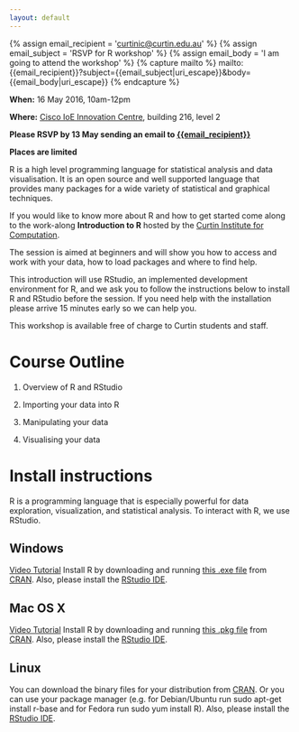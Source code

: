 ```yaml
---
layout: default
---
```

{% assign email_recipient = 'curtinic@curtin.edu.au' %}
{% assign email_subject = 'RSVP for R workshop' %}
{% assign email_body = 'I am going to attend the workshop' %}
{% capture mailto %}
mailto:{{email_recipient}}?subject={{email_subject|uri_escape}}&body={{email_body|uri_escape}}
{% endcapture %}

**When:** 16 May 2016, 10am-12pm

**Where:** [Cisco IoE Innovation Centre](http://research.curtin.edu.au/about/institutes-centres/cisco-internet-of-everything-innovation-centre/), building 216, level 2

**Please RSVP by 13 May sending an email to [{{email_recipient}}]({{mailto}})**

**Places are limited**

R is a high level programming language for statistical analysis and data visualisation. It is an open source and well supported language that provides many packages for a wide variety of statistical and graphical techniques.

If you would like to know more about R and how to get started come along to the work-along **Introduction to R** hosted by the [Curtin Institute for Computation](http://computation.curtin.edu.au).

The session is aimed at beginners and will show you how to access and work with your data, how to load packages and where to find help.

This introduction will use RStudio, an implemented development environment for R, and we ask you to follow the instructions below to install R and RStudio before the session. If you need help with the installation please arrive 15 minutes early so we can help you.

This workshop is available free of charge to Curtin students and staff.

<a href="#course-outline" id="course-outline" class="anchor"><span class="octicon octicon-link" aria-hidden="true"></span></a>Course Outline
============================================================================================================================================

1.  Overview of R and RStudio

2.  Importing your data into R

3.  Manipulating your data

4.  Visualising your data

<a href="#install-instructions" id="install-instructions" class="anchor"><span class="octicon octicon-link" aria-hidden="true"></span></a>Install instructions
==============================================================================================================================================================

R is a programming language that is especially powerful for data exploration, visualization, and statistical analysis. To interact with R, we use RStudio.

<a href="#windows" id="windows" class="anchor"><span class="octicon octicon-link" aria-hidden="true"></span></a>Windows
-----------------------------------------------------------------------------------------------------------------------

[Video Tutorial](https://www.youtube.com/watch?v=q0PjTAylwoU) Install R by downloading and running [this .exe file](http://cran.r-project.org/bin/windows/base/release.htm) from [CRAN](http://cran.r-project.org/index.html). Also, please install the [RStudio IDE](http://www.rstudio.com/ide/download/desktop).

<a href="#mac-os-x" id="mac-os-x" class="anchor"><span class="octicon octicon-link" aria-hidden="true"></span></a>Mac OS X
--------------------------------------------------------------------------------------------------------------------------

[Video Tutorial](https://www.youtube.com/watch?v=5-ly3kyxwEg) Install R by downloading and running [this .pkg file](http://cran.r-project.org/bin/macosx/R-latest.pkg) from [CRAN](http://cran.r-project.org/index.html). Also, please install the [RStudio IDE](http://www.rstudio.com/ide/download/desktop).

<a href="#linux" id="linux" class="anchor"><span class="octicon octicon-link" aria-hidden="true"></span></a>Linux
-----------------------------------------------------------------------------------------------------------------

You can download the binary files for your distribution from [CRAN](http://cran.r-project.org/index.html). Or you can use your package manager (e.g. for Debian/Ubuntu run sudo apt-get install r-base and for Fedora run sudo yum install R). Also, please install the [RStudio IDE](http://www.rstudio.com/ide/download/desktop).
